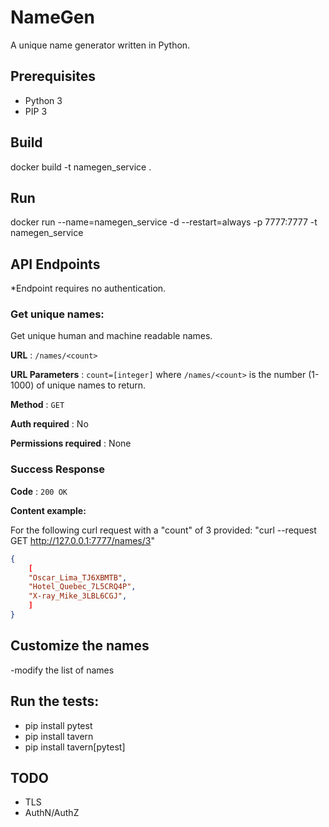 # NameGen
A unique name generator written in Python.  
## Prerequisites
* Python 3
* PIP 3
## Build
docker build -t namegen_service .
## Run
docker run --name=namegen_service -d --restart=always -p 7777:7777 -t namegen_service
## API Endpoints

*Endpoint requires no authentication.

### Get unique names:

Get unique human and machine readable names.

**URL** : `/names/<count>`

**URL Parameters** : `count=[integer]` where `/names/<count>` is the number (1-1000) of unique names to return.

**Method** : `GET`

**Auth required** : No

**Permissions required** : None

### Success Response

**Code** : `200 OK`

**Content example:**

For the following curl request with a "count" of 3 provided: "curl --request GET http://127.0.0.1:7777/names/3"


```json
{
    [
    "Oscar_Lima_TJ6XBMTB",
    "Hotel_Quebec_7L5CRQ4P",
    "X-ray_Mike_3LBL6CGJ",
    ]
}
```
## Customize the names
-modify the list of names
## Run the tests:
* pip install pytest
* pip install tavern
* pip install tavern[pytest]
## TODO
* TLS
* AuthN/AuthZ
